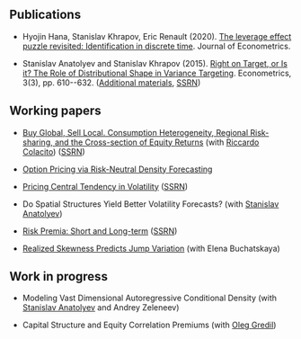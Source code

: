 ## Publications

* Hyojin Hana, Stanislav Khrapov, Eric Renault (2020). [The leverage effect puzzle revisited: Identification in discrete time](https://doi.org/10.1016/j.jeconom.2019.12.003). Journal of Econometrics.

* Stanislav Anatolyev and Stanislav Khrapov (2015). [Right on Target, or Is it? The Role of Distributional Shape in Variance Targeting](http://www.mdpi.com/2225-1146/3/3/610). Econometrics, 3(3), pp. 610--632. ([Additional materials](http://is.gd/vartarget), [SSRN](http://ssrn.com/abstract=2653563))

## Working papers

* [Buy Global, Sell Local. Consumption Heterogeneity, Regional Risk-sharing, and the Cross-section of Equity Returns](https://sites.google.com/site/khrapovs/Colacito-Khrapov-2016-Buy-Global.pdf) (with [Riccardo Colacito](http://www.unc.edu/~colacitr/)) ([SSRN](https://ssrn.com/abstract=2853104))

* [Option Pricing via Risk-Neutral Density Forecasting](https://sites.google.com/site/khrapovs/Khrapov-2014-Risk-neutral-density.pdf)

* [Pricing Central Tendency in Volatility](https://sites.google.com/site/khrapovs/research/Khrapov-2012-Central-Tendency.pdf) ([SSRN](http://ssrn.com/abstract=2075735))

* Do Spatial Structures Yield Better Volatility Forecasts? (with [Stanislav Anatolyev](http://pages.nes.ru/sanatoly/))

* [Risk Premia: Short and Long-term](https://sites.google.com/site/khrapovs/research/Khrapov-2011-Risk_Premia.pdf) ([SSRN](http://ssrn.com/abstract=1987644))

* [Realized Skewness Predicts Jump Variation](https://sites.google.com/site/khrapovs/Buchatskaya-Khrapov-2013-Jumps-Skewness.pdf) (with Elena Buchatskaya)


## Work in progress

* Modeling Vast Dimensional Autoregressive Conditional Density (with [Stanislav Anatolyev](http://pages.nes.ru/sanatoly/) and Andrey Zeleneev)

* Capital Structure and Equity Correlation Premiums (with [Oleg Gredil](http://papers.ssrn.com/sol3/cf_dev/AbsByAuth.cfm?per_id=1655136))
